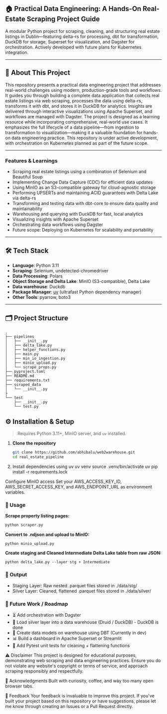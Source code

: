 ## 🏠 Practical Data Engineering: A Hands-On Real-Estate Scraping Project Guide

A modular Python project for scraping, cleaning, and structuring real estate listings in Dublin—featuring delta-rs for processing, dbt for transformation, DuckDB for storage, Superset for visualization, and Dagster for orchestration. Actively developed with future plans for Kubernetes integration.

---

## 🌟 About This Project

This repository presents a practical data engineering project that addresses real-world challenges using modern, production-grade tools and workflows. It guides you through building a complete data application that collects real estate listings via web scraping, processes the data using delta-rs, transforms it with dbt, and stores it in DuckDB for analytics. Insights are delivered through interactive visualizations using Apache Superset, and workflows are managed with Dagster.
The project is designed as a learning resource while incorporating comprehensive, real-world use cases. It emphasizes the full lifecycle of a data pipeline—from ingestion to transformation to visualization—making it a valuable foundation for hands-on data engineering practice.
This repository is under active development, with orchestration on Kubernetes planned as part of the future scope.

---

### Features & Learnings
- Scraping real estate listings using a combination of Selenium and Beautiful Soup
- Implementing Change Data Capture (CDC) for efficient data updates
- Using MinIO as an S3-compatible gateway for cloud-agnostic storage
- Performing UPSERTs and maintaining ACID guarantees with Delta Lake via delta-rs
- Transforming and testing data with dbt-core to ensure data quality and maintainability
- Warehousing and querying with DuckDB for fast, local analytics
- Visualizing insights with Apache Superset
- Orchestrating data workflows using Dagster
- Future scope: Deploying on Kubernetes for scalability and portability

---

## 🛠 Tech Stack

- **Language**: Python 3.11  
- **Scraping**: Selenium, undetected-chromedriver  
- **Data Processing**: Polars  
- **Object Storage and Delta Lake**: MinIO (S3-compatible), Delta Lake
- **Data warehouse**: Duckdb
- **Package Manager**: [uv](https://github.com/astral-sh/uv) (ultrafast Python dependency manager)  
- **Other Tools**: pyarrow, boto3

---

## 🗂 Project Structure
```
.
├── pipelines
│   ├── __init__.py
│   ├── delta_lake.py
│   ├── helper_functions.py
│   ├── main.py
│   ├── min_io_ingestion.py
│   ├── minio_upload.py
│   └── scrape_props.py
├── pyproject.toml
├── README.md
├── requirements.txt
├── scraped_data
│   └── __init__.py
├
└── test
    ├── __init__.py
    └── test.py

```

## ⚙️ Installation & Setup

> Requires Python 3.11+, MinIO server, and `uv` installed.

1. **Clone the repository**
   ```bash
   git clone https://github.com/abhibalu/web2warehouse.git
   cd real_estate_pipeline
2. Install dependencies using uv
uv venv
source .venv/bin/activate
uv pip install -r requirements.lock

Configure MinIO access
Set your AWS_ACCESS_KEY_ID, AWS_SECRET_ACCESS_KEY, and AWS_ENDPOINT_URL as environment variables.

### 🚀 Usage

**Scrape property listing pages:**

```bash
python scraper.py
```
**Convert to .ndjson and upload to MinIO:**
```
python minio_upload.py
```
**Create staging and Cleaned Intermediate Delta Lake table from raw JSON:**
```
python delta_lake.py --layer stg + Intermediate

```

### 🔎 Output

- Staging Layer: Raw nested .parquet files stored in ./data/stg/
- Silver Layer: Cleaned, flattened .parquet files stored in ./data/silver/

### 🔭 Future Work / Roadmap

- ⏳ Add orchestration with Dagster 
- 🧱 Load silver layer into a data warehouse (Druid / DuckDB) - DuckDB is done
- 🚧 Create data models on warehouse using DBT (Currently in dev)
- 📊 Build a dashboard in Apache Superset or Streamlit
- 🧪 Add Pytest unit tests for cleaning + flattening functions



⚠️ Disclaimer
This project is designed for educational purposes, demonstrating web scraping and data engineering practices. Ensure you do not violate any website's copyright or terms of service, and approach scraping responsibly and respectfully.


🙌 Acknowledgments
Built with curiosity, coffee, and way too many open browser tabs.

📣 Feedback
Your feedback is invaluable to improve this project. If you've built your project based on this repository or have suggestions, please let me know through creating an Issues or a Pull Request directly.



